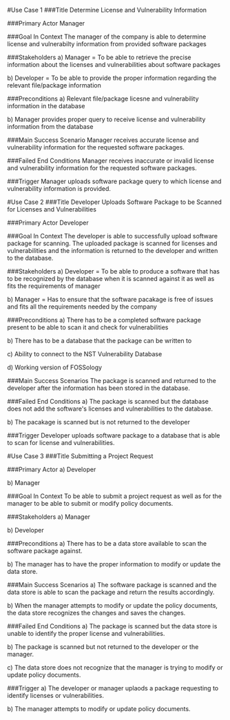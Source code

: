 #Use Case 1 
###Title
Determine License and Vulnerability Information 

###Primary Actor 
Manager

###Goal In Context
The manager of the company is able to determine license and vulnerabilty information from provided software packages

###Stakeholders
 a) Manager = To be able to retrieve the precise information about the licenses and vulnerabilities about software packages
 
 b) Developer = To be able to provide the proper information regarding the relevant file/package information
 
###Preconditions 
 a) Relevant file/package licesne and vulnerability information in the database
 
 b) Manager provides proper query to receive license and vulnerability information from the database
 
###Main Success Scenario 
Manager receives accurate license and vulnerability information for the requested software packages.

###Failed End Conditions
Manager receives inaccurate or invalid license and vulnerability information for the requested software packages.

###Trigger
Manager uploads software package query to which license and vulnerability information is provided.


#Use Case 2 
###Title 
Developer Uploads Software Package to be Scanned for Licenses and Vulnerabilities 

###Primary Actor 
Developer 

###Goal In Context 
The developer is able to successfully upload software package for scanning. The uploaded package is scanned for licenses and vulnerabilities and the information is returned to the developer and written to the database. 

###Stakeholders 
 a) Developer = To be able to produce a software that has to be recognized by the database when it is scanned against it as well as fits                 the requirements of manager

 b) Manager = Has to ensure that the software pacakage is free of issues and fits all the requirements needed by the company

###Preconditions 
 a) There has to be a completed software package present to be able to scan it and check for vulnerabilities 
 
 b) There has to be a database that the package can be written to
 
 c) Ability to connect to the NST Vulnerability Database 
 
 d) Working version of FOSSology
 
###Main Success Scenarios 
The package is scanned and returned to the developer after the information has been stored in the database.  

###Failed End Conditions
 a) The package is scanned but the database does not add the software's licenses and vulnerabilities to the database. 
 
 b) The pacakage is scanned but is not returned to the developer 

###Trigger
Developer uploads software package to a database that is able to scan for license and vulnerabilities. 

#Use Case 3 
###Title 
Submitting a Project Request 

###Primary Actor 
a) Developer

b) Manager

###Goal In Context 
To be able to submit a project request as well as for the manager to be able to submit or modify policy documents. 

###Stakeholders 
a) Manager

b) Developer

###Preconditions 
a) There has to be a data store available to scan the software package against.

b) The manager has to have the proper information to modify or update the data store. 

###Main Success Scenarios 
a) The software package is scanned and the data store is able to scan the package and return the results accordingly. 

b) When the manager attempts to modify or update the policy documents, the data store recognizes the changes and saves the changes. 

###Failed End Conditions 
a) The package is scanned but the data store is unable to identify the proper license and vulnerabilities. 

b) The package is scanned but not returned to the developer or the manager. 

c) The data store does not recognize that the manager is trying to modify or update policy documents. 

###Trigger 
a) The developer or manager uplaods a package requesting to identify licenses or vulnerabilities. 

b) The manager attempts to modify or update policy documents. 

